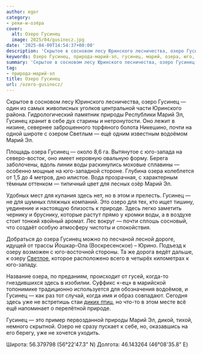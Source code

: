 ```yaml
---
author: egor
category:
- реки-и-озёра
cover:
  alt: Озеро Гусинец
  image: 2025/04/gusinecz.jpg
date: '2025-04-09T14:54:37+00:00'
description: 'Скрытое в сосновом лесу Юринского лесничества, озеро Гусинец — один из самых живописных уголков центральной части Юринского района. Гидрологический...'
keywords: Озеро Гусинец, природа-марий-эл, гусинец, марий, озера, юго, озеро, юринского, природы, оно, ещ, воды, это, природе, озеру, скрытое, сосновом
summary: 'Скрытое в сосновом лесу Юринского лесничества, озеро Гусинец — один из самых живописных уголков центральной части Юринского района. Гидрологический...'
tag:
- природа-марий-эл
title: Озеро Гусинец
url: /ozero-gusinecz/
---
```


Скрытое в сосновом лесу Юринского лесничества, озеро Гусинец — один из самых живописных уголков центральной части Юринского района. Гидрологический памятник природы Республики Марий Эл, Гусинец хранит в себе дух старины и нетронутости. Оно лежит в низине, севернее заброшенного торфяного болота Никешино, почти на одной широте с озером Светлым — ещё одним известным водоёмом Марий Эл.

Площадь озера Гусинец — около 8,6 га. Вытянутое с юго-запада на северо-восток, оно имеет неровную овальную форму. Берега заболочены, вдоль линии воды раскинулись моховые сплавины — особенно мощные на юго-западной стороне. Глубина озера колеблется от 1,5 до 4 метров, дно илистое. Вода прозрачная, с характерным тёмным оттенком — типичный цвет для лесных озёр Марий Эл.

Удобных мест для купания здесь нет, но в этом и прелесть. Гусинец — не для шумных пляжных компаний. Это озеро для тех, кто ищет тишину, уединение и настоящую близость к природе. Здесь легко заметить чернику и бруснику, которые растут прямо у кромки воды, а в воздухе стоит тонкий хвойный аромат. Лес вокруг — почти сплошь сосновый, что создаёт особую атмосферу чистоты и спокойствия.

Добраться до озера Гусинец можно по песчаной лесной дороге, идущей от трассы Йошкар-Ола (Воскресенское) – Юрино. Подъезд к озеру возможен с юго-восточной стороны. Та же дорога ведёт дальше, к озеру [Светлое](/ozero_zhenskoye/), которое расположено всего в четырёх километрах к юго-западу.

Название озера, по преданиям, происходит от гусей, когда-то гнездившихся здесь в изобилии. Суффикс «-ец» в марийской топонимике традиционно используется для обозначения водоёмов, и Гусинец — как раз тот случай, когда имя и образ совпадают. Сегодня здесь уже не встретишь стаи [диких птиц](/seraya-shejka/), но что-то в этом месте всё ещё напоминает о перелётной природе.

Гусинец — это пример первозданной природы Марий Эл, дикой, тихой, немного скрытной. Озеро не сразу пускает к себе, но, оказавшись на его берегу, уже не хочется уходить.

Широта: 56.379798 (56°22'47.3" N)
Долгота: 46.143264 (46°08'35.8" E)